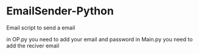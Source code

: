 # EmailSender-Python
Email script to send a email

in OP.py
you need to add your email and password
in Main.py you need to add the reciver email
